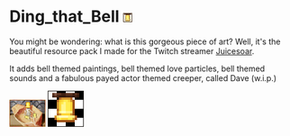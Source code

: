 # Ding_that_Bell ![bell1](https://github.com/FeeshUnofficial/Ding_that_Bell/blob/master/pack.png "bell1")

You might be wondering: what is this gorgeous piece of art?
Well, it's the beautiful resource pack I made for the Twitch streamer [Juicesoar](https://twitch.tv/juicesoar).

It adds bell themed paintings, bell themed love particles, bell themed sounds and a fabulous payed actor themed creeper, called Dave (w.i.p.)

![painting1](https://github.com/FeeshUnofficial/Ding_that_Bell/blob/master/assets/minecraft/textures/painting/skeleton.png "painting1")
![painting2](https://github.com/FeeshUnofficial/Ding_that_Bell/blob/master/assets/minecraft/textures/painting/burning_skull.png "painting2")
